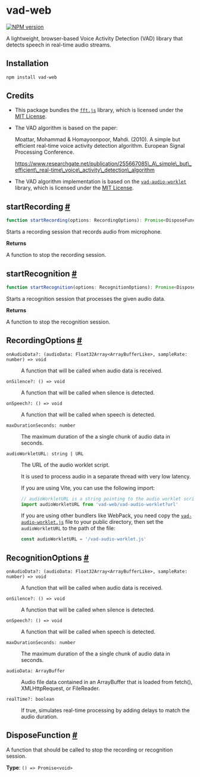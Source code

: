 # vad-web

[![NPM version](https://img.shields.io/npm/v/vad-web?color=a1b858)](https://www.npmjs.com/package/vad-web)

A lightweight, browser-based Voice Activity Detection (VAD) library that
detects speech in real-time audio streams.

## Installation

```bash
npm install vad-web
```

## Credits

- This package bundles the [`fft.js`](https://github.com/indutny/fft.js) library,
  which is licensed under the [MIT License](https://github.com/indutny/fft.js?tab=readme-ov-file#license).

- The VAD algorithm is based on the paper:

  Moattar, Mohammad & Homayoonpoor, Mahdi. (2010). A simple but efficient
  real-time voice activity detection algorithm. European Signal Processing
  Conference.

  https://www.researchgate.net/publication/255667085\_A\_simple\_but\_efficient\_real-time\_voice\_activity\_detection\_algorithm

- The VAD algorithm implementation is based on the [`vad-audio-worklet`](https://github.com/thurti/vad-audio-worklet) library,
  which is licensed under the [MIT License](https://github.com/thurti/vad-audio-worklet/blob/main/LICENSE).

## startRecording <a id="start-recording" href="#start-recording">#</a>

```ts
function startRecording(options: RecordingOptions): Promise<DisposeFunction>
```

Starts a recording session that records audio from microphone.

**Returns**

A function to stop the recording session.

## startRecognition <a id="start-recognition" href="#start-recognition">#</a>

```ts
function startRecognition(options: RecognitionOptions): Promise<DisposeFunction>
```

Starts a recognition session that processes the given audio data.

**Returns**

A function to stop the recognition session.

## RecordingOptions <a id="recording-options" href="#recording-options">#</a>

<dl>

<dt>

`onAudioData?: (audioData: Float32Array<ArrayBufferLike>, sampleRate: number) => void`

</dt>

<dd>

A function that will be called when audio data is received.

</dd>

<dt>

`onSilence?: () => void`

</dt>

<dd>

A function that will be called when silence is detected.

</dd>

<dt>

`onSpeech?: () => void`

</dt>

<dd>

A function that will be called when speech is detected.

</dd>

<dt>

`maxDurationSeconds: number`

</dt>

<dd>

The maximum duration of the a single chunk of audio data in seconds.

</dd>

<dt>

`audioWorkletURL: string | URL`

</dt>

<dd>

The URL of the audio worklet script.

It is used to process audio in a separate thread with very low latency.

If you are using Vite, you can use the following import:

```ts
// audioWorkletURL is a string pointing to the audio worklet script
import audioWorkletURL from 'vad-web/vad-audio-worklet?url'
```

If you are using other bundlers like WebPack, you need copy the
[`vad-audio-worklet.js`](https://unpkg.com/vad-web/dist/vad-audio-worklet.js)
file to your public directory, then set the `audioWorkletURL` to the path of the file:

```ts
const audioWorkletURL = '/vad-audio-worklet.js'
```

</dd>

</dl>

## RecognitionOptions <a id="recognition-options" href="#recognition-options">#</a>

<dl>

<dt>

`onAudioData?: (audioData: Float32Array<ArrayBufferLike>, sampleRate: number) => void`

</dt>

<dd>

A function that will be called when audio data is received.

</dd>

<dt>

`onSilence?: () => void`

</dt>

<dd>

A function that will be called when silence is detected.

</dd>

<dt>

`onSpeech?: () => void`

</dt>

<dd>

A function that will be called when speech is detected.

</dd>

<dt>

`maxDurationSeconds: number`

</dt>

<dd>

The maximum duration of the a single chunk of audio data in seconds.

</dd>

<dt>

`audioData: ArrayBuffer`

</dt>

<dd>

Audio file data contained in an ArrayBuffer that is loaded from fetch(), XMLHttpRequest, or FileReader.

</dd>

<dt>

`realTime?: boolean`

</dt>

<dd>

If true, simulates real-time processing by adding delays to match the audio duration.

</dd>

</dl>

## DisposeFunction <a id="dispose-function" href="#dispose-function">#</a>

A function that should be called to stop the recording or recognition session.

**Type**: `() => Promise<void>`
